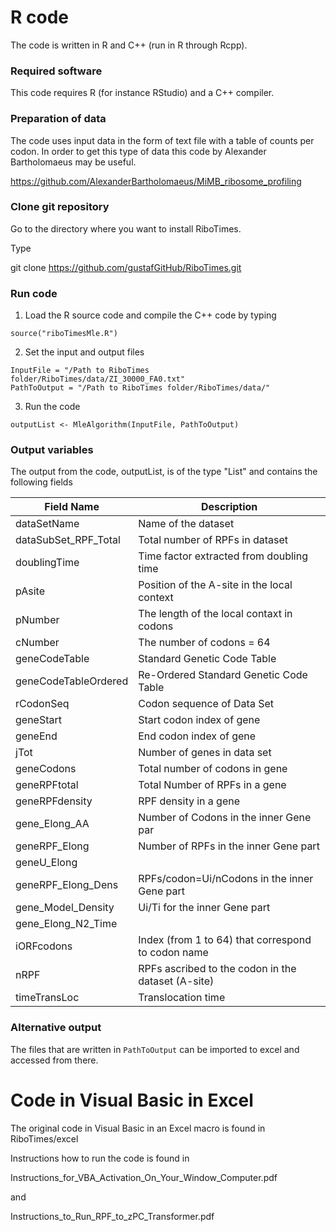 # R code

The code is written in R and C++ (run in R through Rcpp).

### Required software

This code requires R (for instance RStudio) and a C++ compiler.

### Preparation of data

The code uses input data in the form of text file with a table of counts per codon. In order to get this type of data this code by Alexander Bartholomaeus may be useful.

https://github.com/AlexanderBartholomaeus/MiMB_ribosome_profiling

### Clone git repository

Go to the directory where you want to install RiboTimes.

Type

git clone https://github.com/gustafGitHub/RiboTimes.git

### Run code

1. Load the R source code and compile the C++ code by typing

```
source("riboTimesMle.R")
```

2. Set the input and output files

```
InputFile = "/Path to RiboTimes folder/RiboTimes/data/ZI_30000_FA0.txt"  
PathToOutput = "/Path to RiboTimes folder/RiboTimes/data/"
```

3. Run the code

```
outputList <- MleAlgorithm(InputFile, PathToOutput)
```

### Output variables

The output from the code, outputList, is of the type "List" and contains the following fields

| Field Name | Description |
| ---------- | ----------- |
| dataSetName | Name of the dataset |
| dataSubSet_RPF_Total | Total number of RPFs in dataset |
| doublingTime | Time factor extracted from doubling time |
| pAsite | Position of the A-site in the local context |
| pNumber | The length of the local contaxt in codons |
| cNumber | The number of codons = 64 |
| geneCodeTable | Standard Genetic Code Table |
| geneCodeTableOrdered | Re-Ordered Standard Genetic Code Table |
| rCodonSeq | Codon sequence of Data Set |
| geneStart | Start codon index of gene |
| geneEnd | End codon index of gene |
| jTot | Number of genes in data set |
| geneCodons | Total number of codons in gene |
| geneRPFtotal | Total Number of RPFs in a gene |
| geneRPFdensity | RPF density in a gene |
| gene_Elong_AA | Number of Codons in the inner Gene par |
| geneRPF_Elong | Number of RPFs in the inner Gene part |
| geneU_Elong | |
| geneRPF_Elong_Dens | RPFs/codon=Ui/nCodons in the inner Gene part |
| gene_Model_Density | Ui/Ti for the inner Gene part |
| gene_Elong_N2_Time | |
| iORFcodons | Index (from 1 to 64) that correspond to codon name |
| nRPF | RPFs ascribed to the codon in the dataset (A-site) |
| timeTransLoc | Translocation time |


### Alternative output 

The files that are written in ```PathToOutput``` can be imported to excel and accessed from there.

 


# Code in Visual Basic in Excel

The original code in Visual Basic in an Excel macro is found in RiboTimes/excel

Instructions how to run the code is found in

Instructions_for_VBA_Activation_On_Your_Window_Computer.pdf

and

Instructions_to_Run_RPF_to_zPC_Transformer.pdf
